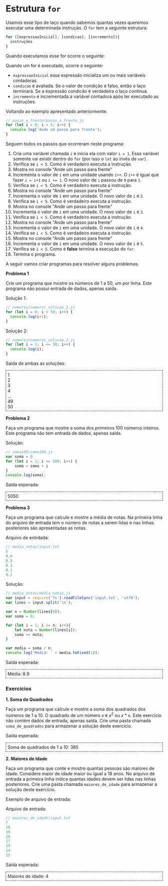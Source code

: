 # Estrutura `for`

Usamos esse tipo de laço quando sabemos quantas vezes queremos executar uma determinada instrução. O `for` tem a seguinte estrutura:

```js
for ([expressaoInicial]; [condicao]; [incremento]){
  instruções
}
```

Quando executamos esse for ocorre o seguinte:

Quando um for é executado, ocorre o seguinte:
- `expressaoInicial` essa expressão inicializa um ou mais variáveis contadoras.
- `condicao` é avaliada. Se o valor de condição é falso, então o laço terminará. Se a expressão condicão é verdadeira o laço continua.
- `incremento` é incrementada a variável contadora após ter executado as instruções.

Voltando ao exemplo apresentado anteriormente.

```javascript
// passo_a_frente/passo_a_frente.js
for (let i = 0; i < 5; i++) {  
  console.log('Ande um passo para frente');
}
```

Seguem todos os passos que ocorreram neste programa:
1. Cria uma variável chamada `i` e inicia ela com valor `i = 1`. Essa variável somente vai existir dentro do `for` (por isso o `let` ao invés de `var`) .
2. Verifica se `i < 5`. Como é verdadeiro executa a instrução.
3. Mostra no console "Ande um passo para frente"
4. Incrementa o valor de `i` em uma unidade usando `i++`. O `i++` é igual que fazer `i = i+1` ou `i += 1`. O novo valor de `i` passou de `0` para `1`.
5. Verifica se `i < 5`. Como é verdadeiro executa a instrução.
6. Mostra no console "Ande um passo para frente"
7. Incrementa o valor de `i` em uma unidade. O novo valor de `i` é `2`.
8. Verifica se `i < 5`. Como é verdadeiro executa a instrução.
9. Mostra no console "Ande um passo para frente"
10. Incrementa o valor de `i` em uma unidade. O novo valor de `i` é `3`.
11. Verifica se `i < 5`. Como é verdadeiro executa a instrução.
12. Mostra no console "Ande um passo para frente"
13. Incrementa o valor de `i` em uma unidade. O novo valor de `i` é `4`.
14. Verifica se `i < 5`. Como é verdadeiro executa a instrução.
15. Mostra no console "Ande um passo para frente"
16. Incrementa o valor de `i` em uma unidade. O novo valor de `i` é `5`.
17. Verifica se `i < 5`. Como é **falso** termina a execução do `for`.
18. Termina o programa.

A seguir vamos criar programas para resolver alguns problemas.

**Problema 1**

Crie um programa que mostre os números de 1 a 50, um por linha. Este programa não possui entrada de dados, apenas saída.

Solução 1:
```javascript
// numeros/numeros_solucao_1.js
for (let i = 0; i < 50; i++) {  
  console.log(i+1);
}
```

Solução 2:
```javascript
// numeros/numeros_solucao_2.js
for (let i = 1; i <= 50; i++) {  
  console.log(i);
}
```

Saída de ambas as soluções:
<div style="border: 1px dashed black; padding: 5px;">
1<br>
2<br>
3<br>
4<br>
...<br>
49<br>
50<br>
</div>

**Problema 2**

Faça um programa que mostre a soma dos primeiros 100 números inteiros. Este programa não tem entrada de dados, apenas saída.

Solução:
```javascript
// soma100/soma100.js
var soma = 0
for (let i = 1; i <= 100; i++) {  
    soma = soma + i
}
console.log(soma);
```

Saída esperada:
<div style="border: 1px dashed black; padding: 5px;">
5050<br>
</div>

**Problema 3**

Faça um programa que calcule e mostre a média de notas. Na primeira linha do arquivo de entrada tem o número de notas a serem lidas e nas linhas posteriores são apresentadas as notas. 

Arquivo de entrdada:
```js
// media_notas/input.txt
5
9.0
8.8
8.3
9.1
9.2
```

Solução:
```javascript
// media_notas/media_notas.js
var input = require('fs').readFileSync('input.txt', 'utf8');
var lines = input.split('\n');

var n = Number(lines[0]);
var soma = 0;

for (let i = 1; i <= n; i++){
    let nota = Number(lines[i]);
    soma += nota;
}

var media = soma / n;
console.log('Média: ' + media.toFixed(1));
```

Saída esperada:
<div style="border: 1px dashed black; padding: 5px;">
Média: 8.9<br>
</div>

### Exercícios

**1. Soma de Quadrados**

Faça um programa que calcule e mostre a soma dos quadrados dos números de 1 a 10. O quadrado de um número $x$ é $x^2$ ou $x*x$. Este exercício não contém dados de entrada, apenas saída. Crie uma pasta chamada `soma_de_quadrados` para armazenar a solução deste exercício.

Saída esperada:
<div style="border: 1px dashed black; padding: 5px;">
Soma de quadrados de 1 a 10: 385<br>
</div>

**2. Maiores de Idade**

Faça um programa que conte e mostre quantas pessoas são maiores de idade. Considere maior de idade maior ou igual a 18 anos. No arquivo de entrada a primeira linha indica quantas idades devem ser lidas nas linhas posteriores. Crie uma pasta chamada `maiores_de_idade` para armazenar a solução deste exercício.

Exemplo de arquivo de entrada:

Arquivo de entrada:
```js
// maiores_de_idade/input.txt
7
18
19
20
17
19
14
15
```

Saída esperada:
<div style="border: 1px dashed black; padding: 5px;">
Maiores de idade: 4<br>
</div>